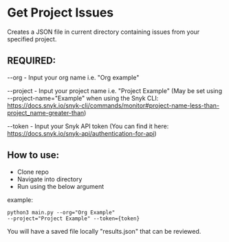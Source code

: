 # Get Project Issues

Creates a JSON file in current directory containing issues from your specified project.

## REQUIRED:

--org - Input your org name i.e. "Org example"

--project - Input your project name i.e. "Project Example" (May be set using --project-name="Example" when using the Snyk CLI: https://docs.snyk.io/snyk-cli/commands/monitor#project-name-less-than-project_name-greater-than)

--token - Input your Snyk API token (You can find it here: https://docs.snyk.io/snyk-api/authentication-for-api)

## How to use:
- Clone repo
- Navigate into directory
- Run using the below argument

example: <pre><code>python3 main.py --org="Org Example" --project="Project Example" --token={token} </code></pre>

You will have a saved file locally "results.json" that can be reviewed.

